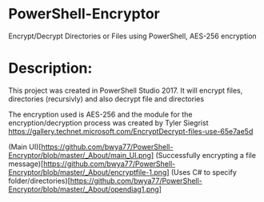 # PowerShell-Encryptor
Encrypt/Decrypt Directories or Files using PowerShell, AES-256 encryption

# Description: 
This project was created in PowerShell Studio 2017. It will encrypt files, directories (recursivly) and also decrypt file and directories

The encryption used is AES-256 and the module for the encryption/decryption process was created by Tyler Siegrist
https://gallery.technet.microsoft.com/EncryptDecrypt-files-use-65e7ae5d

(Main UI)[https://github.com/bwya77/PowerShell-Encryptor/blob/master/_About/main_UI.png]
(Successfully encrypting a file message)[https://github.com/bwya77/PowerShell-Encryptor/blob/master/_About/encryptfile-1.png]
(Uses C# to specify folder/directories)[https://github.com/bwya77/PowerShell-Encryptor/blob/master/_About/opendiag1.png]
